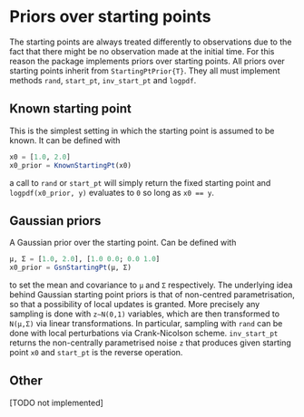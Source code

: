# Priors over starting points
The starting points are always treated differently to observations due to the
fact that there might be no observation made at the initial time. For this
reason the package implements priors over starting points. All priors over
starting points inherit from `StartingPtPrior{T}`. They all must implement
methods `rand`, `start_pt`, `inv_start_pt` and `logpdf`.
## Known starting point
This is the simplest setting in which the starting point is assumed to be known.
It can be defined with
```julia
x0 = [1.0, 2.0]
x0_prior = KnownStartingPt(x0)
```
a call to `rand` or `start_pt` will simply return the fixed starting point and
`logpdf(x0_prior, y)` evaluates to `0` so long as `x0 == y`.
## Gaussian priors
A Gaussian prior over the starting point. Can be defined with
```julia
μ, Σ = [1.0, 2.0], [1.0 0.0; 0.0 1.0]
x0_prior = GsnStartingPt(μ, Σ)
```
to set the mean and covariance to `μ` and `Σ` respectively. The underlying idea
behind Gaussian starting point priors is that of non-centred parametrisation,
so that a possibility of local updates is granted. More precisely any sampling
is done with `z∼N(0,1)` variables, which are then transformed to `N(μ,Σ)` via
linear transformations. In particular, sampling with `rand` can be done with
local perturbations via Crank-Nicolson scheme. `inv_start_pt` returns the
non-centrally parametrised noise `z` that produces given starting point `x0` and
`start_pt` is the reverse operation.
## Other
[TODO not implemented]
